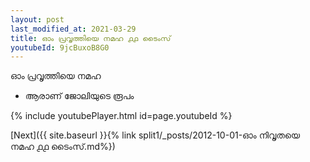 ```yaml
---
layout: post
last_modified_at: 2021-03-29
title: ഓം പ്രവൃത്തിയെ നമഹ ൧൧ ടൈംസ്
youtubeId: 9jcBuxoB8G0
---
```

 
 
 ഓം പ്രവൃത്തിയെ നമഹ 
 
 -  ആരാണ് ജോലിയുടെ രൂപം 
 
  
 
  
 
 
 
 
 
 


{% include youtubePlayer.html id=page.youtubeId %}
 
[Next]({{ site.baseurl }}{% link  split1/_posts/2012-10-01-ഓം നിവൃതയെ നമഹ ൧൧ ടൈംസ്.md%})
 
